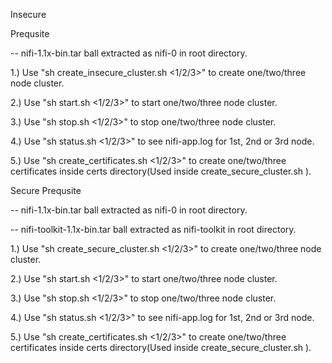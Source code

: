
Insecure

Prequsite

  -- nifi-1.1x-bin.tar ball extracted as nifi-0 in root directory.

1.) Use "sh create_insecure_cluster.sh <1/2/3>" to create one/two/three node cluster.

2.) Use "sh start.sh <1/2/3>" to start one/two/three node cluster.

3.) Use "sh stop.sh <1/2/3>" to stop one/two/three node cluster.

4.) Use "sh status.sh <1/2/3>" to see nifi-app.log for 1st, 2nd or 3rd node.

5.) Use "sh create_certificates.sh <1/2/3>" to create one/two/three certificates inside certs directory(Used inside create_secure_cluster.sh ).


Secure
Prequsite

  -- nifi-1.1x-bin.tar ball extracted as nifi-0 in root directory.

  -- nifi-toolkit-1.1x-bin.tar ball extracted as nifi-toolkit in root directory. 

1.) Use "sh create_secure_cluster.sh <1/2/3>" to create one/two/three node cluster.

2.) Use "sh start.sh <1/2/3>" to start one/two/three node cluster.

3.) Use "sh stop.sh <1/2/3>" to stop one/two/three node cluster.

4.) Use "sh status.sh <1/2/3>" to see nifi-app.log for 1st, 2nd or 3rd node.

5.) Use "sh create_certificates.sh <1/2/3>" to create one/two/three certificates inside certs directory(Used inside create_secure_cluster.sh ).

